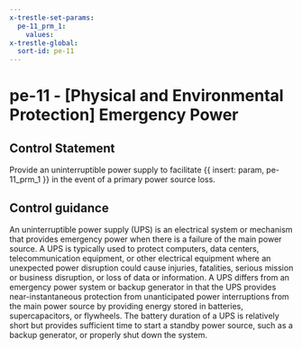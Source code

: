 ```yaml
---
x-trestle-set-params:
  pe-11_prm_1:
    values:
x-trestle-global:
  sort-id: pe-11
---
```


# pe-11 - \[Physical and Environmental Protection\] Emergency Power

## Control Statement

Provide an uninterruptible power supply to facilitate {{ insert: param, pe-11_prm_1 }} in the event of a primary power source loss.

## Control guidance

An uninterruptible power supply (UPS) is an electrical system or mechanism that provides emergency power when there is a failure of the main power source. A UPS is typically used to protect computers, data centers, telecommunication equipment, or other electrical equipment where an unexpected power disruption could cause injuries, fatalities, serious mission or business disruption, or loss of data or information. A UPS differs from an emergency power system or backup generator in that the UPS provides near-instantaneous protection from unanticipated power interruptions from the main power source by providing energy stored in batteries, supercapacitors, or flywheels. The battery duration of a UPS is relatively short but provides sufficient time to start a standby power source, such as a backup generator, or properly shut down the system.
